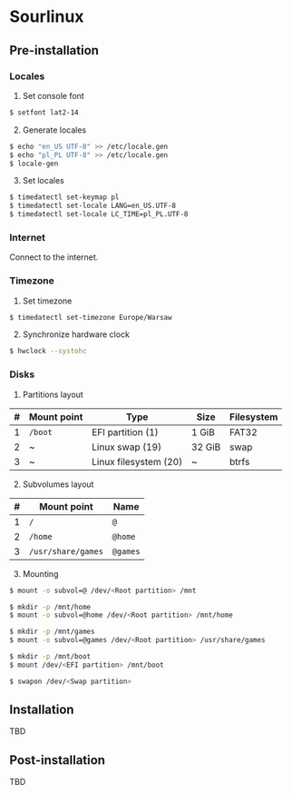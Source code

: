 # Sourlinux

## Pre-installation

### Locales

1. Set console font

```sh
$ setfont lat2-14
```

2. Generate locales

```sh
$ echo "en_US UTF-8" >> /etc/locale.gen
$ echo "pl_PL UTF-8" >> /etc/locale.gen
$ locale-gen
```

3. Set locales

```sh
$ timedatectl set-keymap pl
$ timedatectl set-locale LANG=en_US.UTF-8
$ timedatectl set-locale LC_TIME=pl_PL.UTF-8
```

### Internet

Connect to the internet.

### Timezone

1. Set timezone

```sh
$ timedatectl set-timezone Europe/Warsaw
```

2. Synchronize hardware clock

```sh
$ hwclock --systohc
```

### Disks

1. Partitions layout

| # | Mount point | Type                  | Size   | Filesystem |
| - | ----------- | --------------------- | ------ | ---------- |
| 1 | `/boot`     | EFI partition (1)     | 1 GiB  | FAT32      |
| 2 | ~           | Linux swap (19)       | 32 GiB | swap       |
| 3 | ~           | Linux filesystem (20) | ~      | btrfs      |

2. Subvolumes layout

| # | Mount point        | Name     |
| - | ------------------ | -------- |
| 1 | `/`                | `@`      |
| 2 | `/home`            | `@home`  |
| 3 | `/usr/share/games` | `@games` |

3. Mounting

```sh
$ mount -o subvol=@ /dev/<Root partition> /mnt
```

```sh
$ mkdir -p /mnt/home
$ mount -o subvol=@home /dev/<Root partition> /mnt/home
```

```sh
$ mkdir -p /mnt/games
$ mount -o subvol=@games /dev/<Root partition> /usr/share/games
```

```sh
$ mkdir -p /mnt/boot
$ mount /dev/<EFI partition> /mnt/boot
```

```sh
$ swapon /dev/<Swap partition>
```

## Installation

TBD

## Post-installation

TBD

